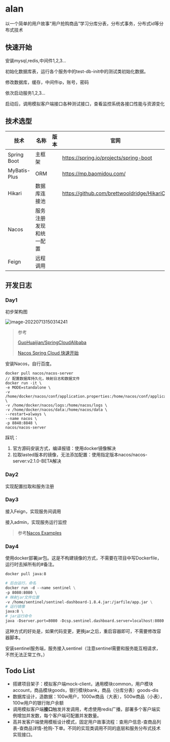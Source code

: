 # alan
以一个简单的用户故事“用户抢购商品”学习分库分表，分布式事务，分布式id等分布式技术

## 快速开始

安装mysql,redis,中间件1,2,3...

初始化数据库表，运行各个服务中的test-db-init中的测试类初始化数据。

修改数据库，缓存，中间件ip，账号，密码

依次启动服务1,2,3...

启动后，调用模拟客户端接口各种测试接口，查看监控系统各接口性能与资源变化



## 技术选型

| 技术         | 名称                   | 版本 | 官网                                        |
| ------------ | ---------------------- | ---- | ------------------------------------------- |
| Spring Boot  | 主框架                 |      | https://spring.io/projects/spring-boot      |
| MyBatis-Plus | ORM                    |      | https://mp.baomidou.com/                    |
| Hikari       | 数据库连接池           |      | https://github.com/brettwooldridge/HikariCP |
| Nacos        | 服务注册发现和统一配置 |      |                                             |
| Feign        | 远程调用               |      |                                             |



## 开发日志

### Day1

初步架构图

![image-20220713150314241](https://jack-pic.oss-cn-hangzhou.aliyuncs.com/doc/image/image-20220713150314241.png)



> 参考
>
> [GuoHuaijian/SpringCloudAlibaba](https://github.com/GuoHuaijian/SpringCloudAlibaba)
>
> [Nacos Spring Cloud 快速开始](https://nacos.io/zh-cn/docs/quick-start-spring-cloud.html)

安装Nacos，自行百度。
```shell
docker pull nacos/nacos-server
// 配置数据库持久化，映射日志和数据文件
docker run -it \
-e MODE=standalone \
-v /home/docker/nacos/conf/application.properties:/home/nacos/conf/application.properties \
-v /home/docker/nacos/logs:/home/nacos/logs \
-v /home/docker/nacos/data:/home/nacos/data \
--restart=always \
--name nacos \
-p 8848:8848 \
nacos/nacos-server
```

踩坑：

1. 官方源码安装方式，编译报错：使用docker镜像解决
2. 拉取lasted版本的镜像，无法添加配置：使用指定版本nacos/nacos-server:v2.1.0-BETA解决

### Day2

实现配置拉取和服务注册

### Day3

接入Feign，实现服务间调用

接入admin，实现服务运行监控

> 参考[Nacos Examples](https://github.com/nacos-group/nacos-examples)

### Day4

使用docker部署jar包。这是不构建镜像的方式，不需要在项目中写Dockerfile，运行时去掉所有的#备注。

```dockerfile
docker pull java:8

# 后台运行，命名
docker run -d --name sentinel \
-p 8080:8080 \
# 映射jar文件位置
-v /home/sentinel/sentinel-dashboard-1.8.4.jar:/jarfile/app.jar \
# 运行镜像
java:8 \
# jar运行命令
java -Dserver.port=8080 -Dcsp.sentinel.dashboard.server=localhost:8080 -Dproject.name=sentinel-dashboard -jar /jarfile/app.jar
```

这种方式的好处是，如果代码变更，更换jar之后，重启容器即可，不需要修改容器脚本。

安装sentinel服务端，服务接入sentinel（注意sentinel需要和服务能互相请求，不然无法正常工作。）

## Todo List

- 搭建项目架子：模拟客户端mock-client，通用模块common，用户模块account，商品模块goods，银行模块bank，商品（分库分表）goods-dis
- 数据库设计，造数据：100w用户，1000w商品（大表），500w商品（小表），100w用户的银行账户余额
- 调用模拟客户端**接口**触发并发调用，考虑使用redis广播，部署多个客户端实例增加并发数，每个客户端可配置并发数量。
- 高并发客户端使用模板设计模式，固定用户故事流程：查用户信息-查商品列表-查商品详情-抢购-下单。不同的实现类调用不同的底层和服务分布式技术实现接口。
